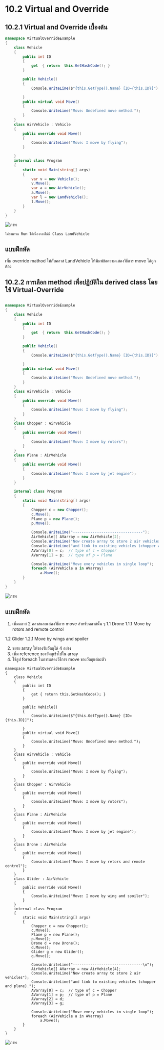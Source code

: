 # 10.2 Virtual and Override


##  10.2.1 Virtual and Override เบื้องต้น


``` cs
namespace VirtualOverrideExample
{
    class Vehicle
    {
        public int ID 
        {
            get  { return  this.GetHashCode(); } 
        }

        public Vehicle()
        {
            Console.WriteLine($"{this.GetType().Name} [ID={this.ID}]");

        }
        public virtual void Move()
        {
            Console.WriteLine("Move: Undefined move method.");
        }
    }
    class AirVehicle : Vehicle 
    {
        public override void Move()
        {
            Console.WriteLine("Move: I move by flying");
        }

    }
    internal class Program
    {
        static void Main(string[] args)
        {
            var v = new Vehicle();
            v.Move();
            var a = new AirVehicle();
            a.Move();
            var l = new LandVehicle();
            l.Move();
        }
    }
}
```
![ภาพ](https://github.com/Sittinon-Sawatdemongkol/Week-10/assets/115066278/0fdfa0d8-fd39-4b97-b4b6-16be378168e8)
```
ไม่สามารถ Run ได้เนื่องจากไม่มี Class LandVehicle
```

## แบบฝึกหัด
เพิ่ม override mathod ให้กับคลาส LandVehicle ให้พิมพ์ข้อความแสดงวิธีการ move ได้ถูกต้อง


##  10.2.2 การเลือก method เพื่อปฏิบัติใน derived class โดยใช้ Virtual-Override 

```cs

namespace VirtualOverrideExample
{
    class Vehicle
    {
        public int ID 
        {
            get  { return  this.GetHashCode(); } 
        }

        public Vehicle()
        {
            Console.WriteLine($"{this.GetType().Name} [ID={this.ID}]");

        }
        public virtual void Move()
        {
            Console.WriteLine("Move: Undefined move method.");
        }
    }
    class AirVehicle : Vehicle 
    {
        public override void Move()
        {
            Console.WriteLine("Move: I move by flying");
        }
    }
    class Chopper : AirVehicle
    {
        public override void Move()
        {
            Console.WriteLine("Move: I move by rotors");
        }
    }
    class Plane : AirVehicle
    {
        public override void Move()
        {
            Console.WriteLine("Move: I move by jet engine");
        }
    }

    internal class Program
    {
        static void Main(string[] args)
        {
            Chopper c = new Chopper();
            c.Move();
            Plane p = new Plane();
            p.Move();

            Console.WriteLine("--------------------------------");
            AirVehicle[] AVarray = new AirVehicle[2];
            Console.WriteLine("Now create array to store 2 air vehicles");
            Console.WriteLine("and link to existing vehicles (chopper and plane).");
            AVarray[0] = c;  // type of c = Chopper
            AVarray[1] = p;  // type of p = Plane

            Console.WriteLine("Move every vehicles in single loop");
            foreach (AirVehicle a in AVarray) 
                a.Move();
        }
    }
}
```
![ภาพ](https://github.com/Sittinon-Sawatdemongkol/Week-10/assets/115066278/eb9f74ec-db72-4497-b342-0a0461d31e62)


## แบบฝึกหัด

1. เพิ่มคลาส 2 คลาสและแสดงวิธีการ move สำหรับคลาสนั้น ๆ 
1.1 Drone 
1.1.1 Move by rotors and remote control

1.2 Glider
1.2.1 Move by wings and spoiler

2. ขยาย array ให้รองรับวัตถุได้ 4 อย่าง
3. เพิ่ม reference ของวัตถุเข้าไปใน array
4. ใช้ลูป foreach ในการแสดงวิธีการ move ของวัตถุแต่ละตัว
```
namespace VirtualOverrideExample
{
    class Vehicle
    {
        public int ID
        {
            get { return this.GetHashCode(); }
        }

        public Vehicle()
        {
            Console.WriteLine($"{this.GetType().Name} [ID={this.ID}]");

        }
        public virtual void Move()
        {
            Console.WriteLine("Move: Undefined move method.");
        }
    }
    class AirVehicle : Vehicle
    {
        public override void Move()
        {
            Console.WriteLine("Move: I move by flying");
        }
    }
    class Chopper : AirVehicle
    {
        public override void Move()
        {
            Console.WriteLine("Move: I move by rotors");
        }
    }
    class Plane : AirVehicle
    {
        public override void Move()
        {
            Console.WriteLine("Move: I move by jet engine");
        }
    }
    class Drone : AirVehicle
    {
        public override void Move()
        {
            Console.WriteLine("Move: I move by retors and remote control");
        }
    }
    class Glider : AirVehicle
    {
        public override void Move()
        {
            Console.WriteLine("Move: I move by wing and spoiler");
        }
    }
    internal class Program
    {
        static void Main(string[] args)
        {
            Chopper c = new Chopper();
            c.Move();
            Plane p = new Plane();
            p.Move();
            Drone d = new Drone();
            d.Move();
            Glider g = new Glider();
            g.Move();

            Console.WriteLine("--------------------------------\n");
            AirVehicle[] AVarray = new AirVehicle[4];
            Console.WriteLine("Now create array to store 2 air vehicles");
            Console.WriteLine("and link to existing vehicles (chopper and plane).");
            AVarray[0] = c;  // type of c = Chopper
            AVarray[1] = p;  // type of p = Plane
            AVarray[2] = d;
            AVarray[3] = g;

            Console.WriteLine("Move every vehicles in single loop");
            foreach (AirVehicle a in AVarray)
                a.Move();
        }
    }
}
```
![ภาพ](https://github.com/Sittinon-Sawatdemongkol/Week-10/assets/115066278/c02be465-738d-4d6c-9b65-6e701ccc725a)
